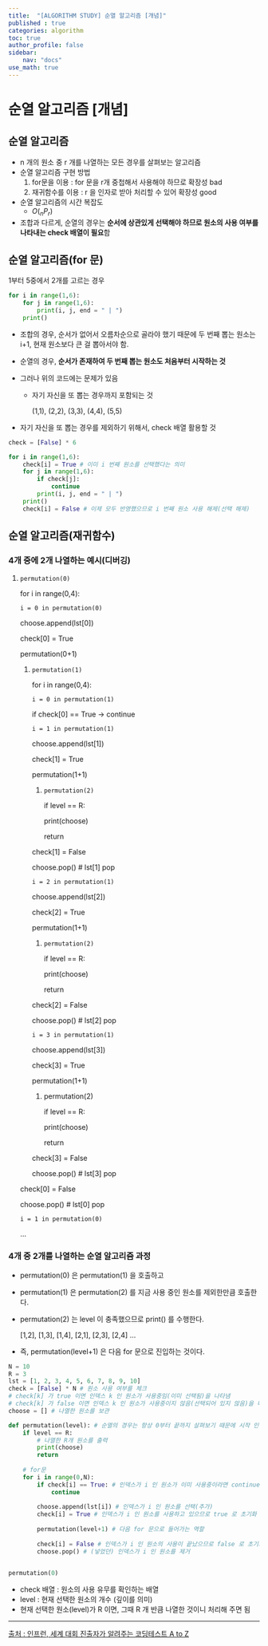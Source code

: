 ```yaml
---
title:  "[ALGORITHM STUDY] 순열 알고리즘 [개념]"
published : true
categories: algorithm
toc: true
author_profile: false
sidebar:
    nav: "docs"
use_math: true
---
```


# 순열 알고리즘 [개념]

## 순열 알고리즘

- n 개의 원소 중 r 개를 나열하는 모든 경우를 살펴보는 알고리즘
- 순열 알고리즘 구현 방법
    1. for문을 이용 : for 문을 r개 중첩해서 사용해야 하므로 확장성 bad
    2. 재귀함수를 이용 : r 을 인자로 받아 처리할 수 있어 확장성 good
- 순열 알고리즘의 시간 복잡도
    - $O(_nP_r)$
- 조합과 다르게, 순열의 경우는 **순서에 상관있게 선택해야 하므로 원소의 사용 여부를 나타내는 check 배열이 필요**함

## 순열 알고리즘(for 문)

1부터 5중에서 2개를 고르는 경우

```python
for i in range(1,6):
    for j in range(1,6):
        print(i, j, end = " | ")
    print()
```

- 조합의 경우, 순서가 없어서 오름차순으로 골라야 했기 때문에 두 번째 뽑는 원소는 i+1, 현재 원소보다 큰 걸 뽑아서야 함.
- 순열의 경우, **순서가 존재하여 두 번째 뽑는 원소도 처음부터 시작하는 것**
- 그러나 위의 코드에는 문제가 있음
    - 자기 자신을 또 뽑는 경우까지 포함되는 것
      
        (1,1), (2,2), (3,3), (4,4), (5,5)
    
- 자기 자신을 또 뽑는 경우를 제외하기 위해서, check 배열 활용할 것

```python
check = [False] * 6

for i in range(1,6):
    check[i] = True # 이미 i 번째 원소를 선택했다는 의미
    for j in range(1,6):
        if check[j]:
            continue
        print(i, j, end = " | ")
    print()
    check[i] = False # 이제 모두 반영했으므로 i 번째 원소 사용 해제(선택 해제)
```

## 순열 알고리즘(재귀함수)

### 4개 중에 2개 나열하는 예시(디버깅)

1. `permutation(0)`
   
    for i in range(0,4):
    
    `i = 0 in permutation(0)`
    
    choose.append(lst[0])
    
    check[0] = True
    
    permutation(0+1)
    
    1. `permutation(1)`
       
        for i in range(0,4):
        
        `i = 0 in permutation(1)`
        
        if check[0] == True → continue
        
        `i = 1 in permutation(1)`
        
        choose.append(lst[1])
        
        check[1] = True
        
        permutation(1+1)
        
        1. `permutation(2)`
           
            if level == R:
            
            print(choose)
            
            return
            
        
        check[1] = False
        
        choose.pop() # lst[1] pop
        
        `i = 2 in permutation(1)`
        
        choose.append(lst[2])
        
        check[2] = True
        
        permutation(1+1)
        
        1. `permutation(2)`
           
            if level == R:
            
            print(choose)
            
            return
            
        
        check[2] = False
        
        choose.pop() # lst[2] pop
        
        `i = 3 in permutation(1)`
        
        choose.append(lst[3])
        
        check[3] = True
        
        permutation(1+1)
        
        1. permutation(2)
           
            if level == R:
            
            print(choose)
            
            return
            
        
        check[3] = False
        
        choose.pop() # lst[3] pop
        
    
    check[0] = False
    
    choose.pop() # lst[0] pop
    
    `i = 1 in permutation(0)`
    
    …
    

### 4개 중 2개를 나열하는 순열 알고리즘 과정

- permutation(0) 은 permutation(1) 을 호출하고
- permutation(1) 은 permutation(2) 를 지금 사용 중인 원소를 제외한만큼 호출한다.
- permutation(2) 는 level 이 충족했으므로 print() 를 수행한다.
  
    [1,2], [1,3], [1,4], [2,1], [2,3], [2,4] …
    
- 즉, permutation(level+1) 은 다음 for 문으로 진입하는 것이다.

```python
N = 10
R = 3
lst = [1, 2, 3, 4, 5, 6, 7, 8, 9, 10]
check = [False] * N # 원소 사용 여부를 체크
# check[k] 가 true 이면 인덱스 k 인 원소가 사용중임(이미 선택됨)을 나타냄
# check[k] 가 false 이면 인덱스 k 인 원소가 사용중이지 않음(선택되어 있지 않음)을 나타냄
choose = [] # 나열한 원소를 보관

def permutation(level): # 순열의 경우는 항상 0부터 끝까지 살펴보기 때문에 시작 인덱스 필요 없음
    if level == R:
        # 나열한 R개 원소를 출력
        print(choose)
        return
    
    # for문
    for i in range(0,N):
        if check[i] == True: # 인덱스가 i 인 원소가 이미 사용중이라면 continue
            continue
        
        choose.append(lst[i]) # 인덱스가 i 인 원소를 선택(추가)
        check[i] = True # 인덱스가 i 인 원소를 사용하고 있으므로 true 로 초기화
        
        permutation(level+1) # 다음 for 문으로 들어가는 역할
        
        check[i] = False # 인덱스가 i 인 원소의 사용이 끝났으므로 false 로 초기화
        choose.pop() # (넣었던) 인덱스가 i 인 원소를 제거
        

permutation(0)
```

- check 배열 : 원소의 사용 유무를 확인하는 배열
- level : 현재 선택한 원소의 개수 (깊이를 의미)
- 현재 선택한 원소(level)가 R 이면, 그때 R 개 반큼 나열한 것이니 처리해 주면 됨

---

[출처 : 인프런, 세계 대회 진출자가 알려주는 코딩테스트 A to Z](https://www.inflearn.com/course/%EC%84%B8%EA%B3%84%EB%8C%80%ED%9A%8C-%EC%BD%94%EB%94%A9%ED%85%8C%EC%8A%A4%ED%8A%B8-%ED%8C%8C%EC%9D%B4%EC%8D%AC)